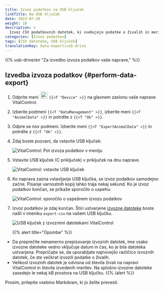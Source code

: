 ```yaml
---
title: Izvoz podatkov na USB ključek
linkTitle: Na USB ključek
date: 2023-07-20
weight: 10
description: >
  Izvoz CSV podatkovnih datotek, ki vsebujejo podatke o živalih in merilne vrednosti, shranjene na napravi VitalControl, na USB ključek.
categories: [Izvoz podatkov]
tags: [CSV datoteke, USB ključek]
translationKey: data-export/usb-drive
---
```

{{% usb-drive/en "Za izvedbo izvoza podatkov vaše naprave," %}}

## Izvedba izvoza podatkov {#perform-data-export}

1. Odprite meni &nbsp;<img src="/icons/device.svg" width="23" align="bottom" alt="Naprava" /> `{{<T "Device" >}}` na glavnem zaslonu vaše naprave VitalControl.

2. Izberite podmeni `{{<T "DataManagement" >}}`, izberite meni `{{<T "AnimalData" >}}` in potrdite z `{{<T "Ok" >}}`.

3. Odpre se nov podmeni. Izberite meni `{{<T "ExportAnimalData" >}}` in potrdite z `{{<T "Ok" >}}`.

4. Zdaj boste pozvani, da vstavite USB ključek:

   ![VitalControl: Pot izvoza podatkov v meniju](../images/data-export.png "Izvedba izvoza podatkov")

5. Vstavite USB ključek (C priključek) v priključek na dnu naprave.

   ![VitalControl: vstavite USB ključek](/images/firmware/update/plug-in-dual-usb-stick.svg "Vstavite USB ključek")

6. Ko naprava zazna vstavljanje USB ključka, se izvoz podatkov samodejno začne. Pisanje varnostnih kopij lahko traja nekaj sekund. Ko je izvoz podatkov končan, se prikaže sporočilo o uspehu:

   ![VitalControl: sporočilo o uspešnem izvozu podatkov](../images/success-data-export.png "Uspešen izvoz podatkov")

7. Izvoz podatkov je zdaj končan. Štiri ustvarjene [izvozne datoteke](../export-files/) boste našli v imeniku `export-csv` na vašem USB ključku.

   ![USB ključek z izvoznimi datotekami VitalControl](../images/export-files.png "Izvozne datoteke na USB ključku")

   {{% alert title="Opombe" %}}
  - Da preprečite nenamerno prepisovanje izvoznih datotek, ime vsake izvozne datoteke vedno vključuje datum in čas, ko je bila datoteka ustvarjena. Prepričajte se, da uporabljate najnovejšo različico izvoznih datotek, če ste večkrat izvozili podatke o živalih.
  - Velikost izvoznih datotek je odvisna od števila živali na napravi VitalControl in števila izvedenih meritev. Na splošno izvozne datoteke zasedejo le nekaj kB prostora na USB ključku.
   {{% /alert %}}

Prosim, prilepite vsebino Markdown, ki jo želite prevesti.
